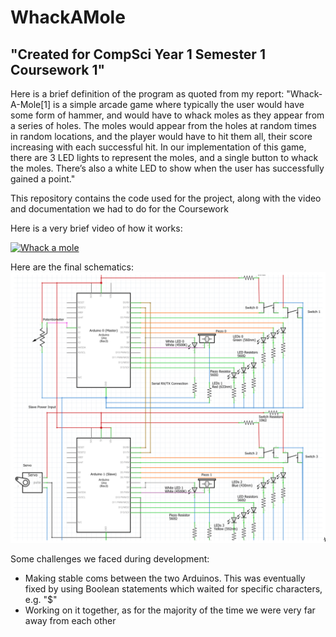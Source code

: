 # WhackAMole
## "Created for CompSci Year 1 Semester 1 Coursework 1"

Here is a brief definition of the program as quoted from my report:
"Whack-A-Mole[1] is a simple arcade game where typically the user would have some form of hammer, and would have to whack moles as they appear from a series of holes. The moles would appear from the holes at random times in random locations, and the player would have to hit them all, their score increasing with each successful hit. In our implementation of this game, there are 3 LED lights to represent the moles, and a single button to whack the moles. There’s also a white LED to show when the user has successfully gained a point."

This repository contains the code used for the project, along with the video and documentation we had to do for the Coursework

Here is a very brief video of how it works:

[![Whack a mole](https://img.youtube.com/vi/9QGh1iv4xlI/0.jpg)](https://www.youtube.com/watch?v=9QGh1iv4xlI)

Here are the final schematics:
![](https://raw.githubusercontent.com/Mallington/WhackAMole/master/Screenshot%202018-11-22%20at%2020.30.46.png)

Some challenges we faced during development:
- Making stable coms between the two Arduinos. This was eventually fixed by using Boolean statements which waited for specific characters,
e.g. "$"
- Working on it together, as for the majority of the time we were very far away from each other

